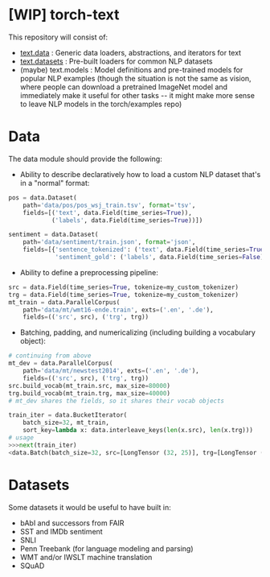 # [WIP] torch-text

This repository will consist of:

- [text.data](#data) : Generic data loaders, abstractions, and iterators for text
- [text.datasets](#datasets) : Pre-built loaders for common NLP datasets
- (maybe) text.models : Model definitions and pre-trained models for popular NLP examples
(though the situation is not the same as vision, where people can download a pretrained ImageNet model and immediately
make it useful for other tasks -- it might make more sense to leave NLP models in the torch/examples repo)

# Data

The data module should provide the following:

- Ability to describe declaratively how to load a custom NLP dataset that's in a "normal" format:
```python
pos = data.Dataset(
    path='data/pos/pos_wsj_train.tsv', format='tsv',
    fields=[('text', data.Field(time_series=True)),
            ('labels', data.Field(time_series=True))])

sentiment = data.Dataset(
    path='data/sentiment/train.json', format='json',
    fields=[{'sentence_tokenized': ('text', data.Field(time_series=True)),
             'sentiment_gold': ('labels', data.Field(time_series=False))}])
```
- Ability to define a preprocessing pipeline:
```python
src = data.Field(time_series=True, tokenize=my_custom_tokenizer)
trg = data.Field(time_series=True, tokenize=my_custom_tokenizer)
mt_train = data.ParallelCorpus(
    path='data/mt/wmt16-ende.train', exts=('.en', '.de'),
    fields=(('src', src), ('trg', trg))
```
- Batching, padding, and numericalizing (including building a vocabulary object):
```python
# continuing from above
mt_dev = data.ParallelCorpus(
    path='data/mt/newstest2014', exts=('.en', '.de'),
    fields=(('src', src), ('trg', trg))
src.build_vocab(mt_train.src, max_size=80000)
trg.build_vocab(mt_train.trg, max_size=40000)
# mt_dev shares the fields, so it shares their vocab objects

train_iter = data.BucketIterator(
    batch_size=32, mt_train,
    sort_key=lambda x: data.interleave_keys(len(x.src), len(x.trg)))
# usage
>>>next(train_iter)
<data.Batch(batch_size=32, src=[LongTensor (32, 25)], trg=[LongTensor (32, 28)])>
```

# Datasets

Some datasets it would be useful to have built in:

- bAbI and successors from FAIR
- SST and IMDb sentiment
- SNLI
- Penn Treebank (for language modeling and parsing)
- WMT and/or IWSLT machine translation
- SQuAD
